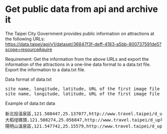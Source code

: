 # Get public data from api and archive it
The Taipei City Government provides public information on attractions at the following URLs:  
https://data.taipei/api/v1/dataset/36847f3f-deff-4183-a5bb-800737591de5?scope=resourceAquire  
  
Requirement: Get the information from the above URLs and export the information of the attractions in a one-line data format to a data.txt file.
Export the information to a data.txt file.

Data format of data.txt
<pre>
site name, longitude, latitude, URL of the first image file  
site name, longitude, latitude, URL of the first image file
</pre>

Example of data.txt data
<pre>
新北投溫泉區,121.508447,25.137077,http://www.travel.taipei/d_upload_ttn/sceneadmin/pic/11000848.jpg
大稻埕碼頭,121.508274,25.056847,http://www.travel.taipei/d_upload_ttn/sceneadmin/pic/11000340.jpg
陽明山溫泉區,121.547742,25.15579,http://www.travel.taipei/d_upload_ttn/sceneadmin/pic/11000985.jpg
</pre>
